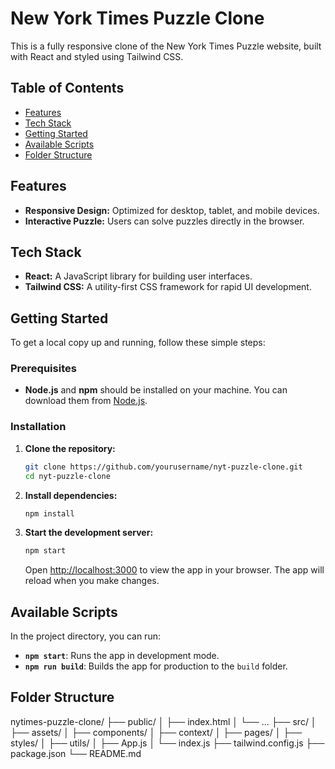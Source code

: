 # New York Times Puzzle Clone

This is a fully responsive clone of the New York Times Puzzle website, built with React and styled using Tailwind CSS.

## Table of Contents

- [Features](#features)
- [Tech Stack](#tech-stack)
- [Getting Started](#getting-started)
- [Available Scripts](#available-scripts)
- [Folder Structure](#folder-structure)

## Features

- **Responsive Design:** Optimized for desktop, tablet, and mobile devices.
- **Interactive Puzzle:** Users can solve puzzles directly in the browser.

## Tech Stack

- **React:** A JavaScript library for building user interfaces.
- **Tailwind CSS:** A utility-first CSS framework for rapid UI development.

## Getting Started

To get a local copy up and running, follow these simple steps:

### Prerequisites

- **Node.js** and **npm** should be installed on your machine. You can download them from [Node.js](https://nodejs.org/).

### Installation

1. **Clone the repository:**

   ```bash
   git clone https://github.com/yourusername/nyt-puzzle-clone.git
   cd nyt-puzzle-clone
   ```

2. **Install dependencies:**

   ```bash
   npm install
   ```

3. **Start the development server:**

   ```bash
   npm start
   ```

   Open [http://localhost:3000](http://localhost:3000) to view the app in your browser. The app will reload when you make changes.

## Available Scripts

In the project directory, you can run:

- **`npm start`**: Runs the app in development mode.
- **`npm run build`**: Builds the app for production to the `build` folder.

## Folder Structure

nytimes-puzzle-clone/
├── public/
│ ├── index.html
│ └── ...
├── src/
│ ├── assets/
│ ├── components/
│ ├── context/
│ ├── pages/
│ ├── styles/
│ ├── utils/
│ ├── App.js
│ └── index.js
├── tailwind.config.js
├── package.json
└── README.md

```

```
